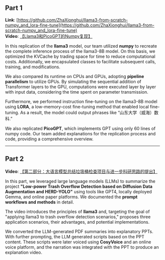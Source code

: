 ## Part 1  
**Link**: [https://github.com/ZhaXionghui/llama3-from-scratch-numpy_and_lora-fine-tune](https://github.com/ZhaXionghui/llama3-from-scratch-numpy_and_lora-fine-tune)  
**Video**: [【Llama3和PicoGPT的Numpy复现】](https://www.bilibili.com/video/BV1wf421z7RM)  

In this replication of the **llama3** model, our team utilized **numpy** to recreate the complete inference process of the llama3-8B model. On this basis, we optimized the KVCache by trading space for time to reduce computational costs. Additionally, we encapsulated classes to facilitate subsequent calls, training, and modifications.  

We also compared its runtime on CPUs and GPUs, adopting **pipeline parallelism** to utilize GPUs. By simulating the sequential addition of Transformer layers to the GPU, computations were executed layer by layer with input data, considering the time spent on parameter transmission.  

Furthermore, we performed instruction fine-tuning on the llama3-8B model using **LORA**, a low-memory-cost fine-tuning method that enabled local fine-tuning. As a result, the model could output phrases like “山东大学（威海）数科.”  

We also replicated **PicoGPT**, which implements GPT using only 60 lines of numpy code. Our team added explanations for the replication process and code, providing a comprehensive overview.

---

## Part 2  
**Video**: [【第二部分：大语言模型总结垃圾桶检查项目与进一步科研思路的提出】](https://www.bilibili.com/video/BV1NUYLewEZw)  

In this part, we leveraged large language models (LLMs) to summarize the project **"Low-power Trash Overflow Detection based on Diffusion Data Augmentation and HERD-YOLO"** using tools like GPT4, locally deployed Gemma, and online paper platforms. We documented the **prompt workflows and methods** in detail.  

The video introduces the principles of **llama3** and, targeting the goal of "applying llama3 to trash overflow detection scenarios," proposes three application scenarios, their advantages, and potential implementations.  

We converted the LLM-generated PDF summaries into explanatory PPTs. With further prompting, the LLM generated scripts based on the PPT content. These scripts were later voiced using **CosyVoice** and an online voice platform, and the narration was integrated with the PPT to produce an explanation video.  
